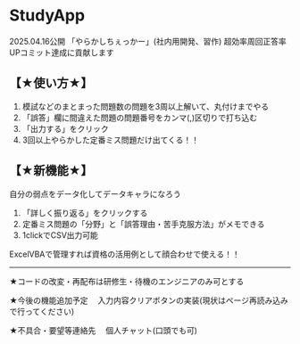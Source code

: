 # StudyApp
2025.04.16公開 「やらかしちぇっかー」(社内用開発、習作)
超効率周回正答率UPコミット達成に貢献します

## 【★使い方★】
1. 模試などのまとまった問題数の問題を3周以上解いて、丸付けまでやる
2. 「誤答」欄に間違えた問題の問題番号をカンマ(,)区切りで打ち込む
3. 「出力する」をクリック
4. 3回以上やらかした定番ミス問題だけ出てくる！！ 

## 【★新機能★】
自分の弱点をデータ化してデータキャラになろう
1. 「詳しく振り返る」をクリックする
2. 定番ミス問題の「分野」と「誤答理由・苦手克服方法」がメモできる
3. 1clickでCSV出力可能

ExcelVBAで管理すれば資格の活用例として顔合わせで使える！！

______________________________________________________

★コードの改変・再配布は研修生・待機のエンジニアのみ可とする

★今後の機能追加予定 　入力内容クリアボタンの実装(現状はページ再読み込みで行ってください)

★不具合・要望等連絡先 　個人チャット(口頭でも可)
